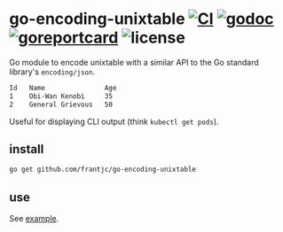 # go-encoding-unixtable [![CI](https://github.com/frantjc/go-encoding-unixtable/actions/workflows/push.yml/badge.svg?branch=main&event=push)](https://github.com/frantjc/go-encoding-unixtable/actions) [![godoc](https://pkg.go.dev/badge/github.com/frantjc/go-encoding-unixtable.svg)](https://pkg.go.dev/github.com/frantjc/go-encoding-unixtable) [![goreportcard](https://goreportcard.com/badge/github.com/frantjc/go-encoding-unixtable)](https://goreportcard.com/report/github.com/frantjc/go-encoding-unixtable) ![license](https://shields.io/github/license/frantjc/go-encoding-unixtable)

Go module to encode unixtable with a similar API to the Go standard library's `encoding/json`.

```sh
Id   Name               Age
1    Obi-Wan Kenobi     35
2    General Grievous   50
```

Useful for displaying CLI output (think `kubectl get pods`).

## install

```sh
go get github.com/frantjc/go-encoding-unixtable
```

## use

See [example](example/).
